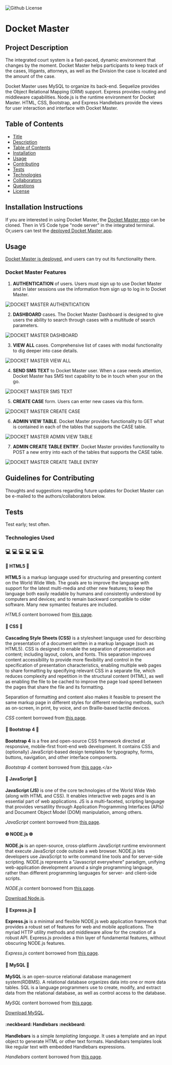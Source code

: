 ![Github License](https://img.shields.io/badge/License-GNU_Affero_General_Public_License_v3.0-brightgreen)

# Docket Master

## Project Description

The integrated court system is a fast-paced, dynamic environment that changes by the moment. Docket Master helps participants to keep track of the cases, litigants, attorneys, as well as the Division the case is located and the amount of the case.

Docket Master uses MySQL to organize its back-end. Sequelize provides the Object Relational Mapping (ORM) support. Express provides routing and middleware capabilities. Node.js is the runtime environment for Docket Master. HTML, CSS, Bootstrap, and Express Handlebars provide the views for user interaction and interface with Docket Master.

## Table of Contents

- [Title](#project-title)
- [Description](#project-description)
- [Table of Contents](#table-of-contents)
- [Installation](#installation-instructions)
- [Usage](#usage)
- [Contributing](#guidelines-for-contributing)
- [Tests](#tests)
- [Technologies](#technologies-used)
- [Collaborators](#collaborators)
- [Questions](#questions)
- [License](#license)

## Installation Instructions

If you are interested in using Docket Master, the [Docket Master repo](https://github.com/etorres-revature/Docket_Master) can be cloned. Then in VS Code type "node server" in the integrated terminal. Or,users can test the [deployed Docket Master app](https://pure-atoll-36836.herokuapp.com/).

## Usage

[Docket Master is deployed](https://pure-atoll-36836.herokuapp.com/), and users can try out its functionality there.

### Docket Master Features

1. **AUTHENTICATION** of users. Users must sign up to use Docket Master and in later sessions use the information from sign up to log in to Docket Master.

![DOCKET MASTER AUTHENTICATION](./public/assets/img/readme/docketmaster-authentication.png)

2. **DASHBOARD** cases. The Docket Master Dashboard is designed to give users the ability to search through cases with a multitude of search parameters.

![DOCKET MASTER DASHBOARD](./public/assets/img/readme/docketmaster-dashboard.png)

3. **VIEW ALL** cases. Comprehensive list of cases with modal functionality to dig deeper into case details.

![DOCKET MASTER VIEW ALL](./public/assets/img/readme/docketmaster-modal.png)

4. **SEND SMS TEXT** to Docket Master user. When a case needs attention, Docket Master has SMS text capability to be in touch when your on the go.

![DOCKET MASTER SMS TEXT](./public/assets/img/readme/docketmaster-sms-text.png)

5. **CREATE CASE** form. Users can enter new cases via this form.

![DOCKET MASTER CREATE CASE](./public/assets/img/readme/docketmaster-create-case.png)

6. **ADMIN VIEW TABLE**. Docket Master provides functionality to GET what is contained in each of the tables that supports the CASE table.

![DOCKET MASTER ADMIN VIEW TABLE](./public/assets/img/readme/docketmaster-view-table.png)

7. **ADMIN CREATE TABLE ENTRY**. Docket Master provides functionality to POST a new entry into each of the tables that supports the CASE table.

![DOCKET MASTER CREATE TABLE ENTRY](./public/assets/img/readme/docketmaster-new-table-entry.png)

## Guidelines for Contributing

Thoughts and suggestions regarding future updates for Docket Master can be e-mailed to the authors/collaborators below.

## Tests

Test early; test often.

### Technologies Used

### :computer: :computer: :computer: :computer: :computer: :computer:

#### :memo: HTML5 :memo:

**HTML5** is a markup language used for structuring and presenting content on the World Wide Web. The goals are to improve the language with support for the latest multi-media and other new features; to keep the language both easily readable by humans and consistently understood by computers and devices; and to remain backward compatible to older software. Many new symantec features are included.

_HTML5_ content borrowed from <a target="_blank" rel="noopener noreferrer">[this page](https://en.wikipedia.org/wiki/HTML5).</a>

#### :art: CSS :art:

**Cascading Style Sheets (CSS)** is a stylesheet language used for describing the presentation of a document written in a markup language (such as HTML5). CSS is designed to enable the separation of presentation and content; including layout, colors, and fonts. This separation improves content accessibility to provide more flexibility and control in the specification of presentation characteristics, enabling multiple web pages to share formatting by specifying relevant CSS in a separate file, which reduces complexity and repetition in the structural content (HTML), as well as enabling the file to be cached to improve the page load speed between the pages that share the file and its formatting.

Separation of formatting and content also makes it feasible to present the same markup page in different styles for different rendering methods, such as on-screen, in print, by voice, and on Braille-based tactile devices.

_CSS_ content borrowed from <a target="_blank" rel="noopener noreferrer">[this page](https://en.wikipedia.org/wiki/Cascading_Style_Sheets).</a>

#### :shoe: Bootstrap 4 :shoe:

**Bootstrap 4** is a free and open-source CSS framework directed at responsive, mobile-first front-end web development. It contains CSS and (optionally) JavaScript-based design templates for typography, forms, buttons, navigation, and other interface components.

_Bootstrap 4_ content borrowed from <a target="_blank" rel="noopener noreferrer">[this page](https://en.wikipedia.org/wiki/Bootstrap\_(front-end_framework)).</a>

#### :sparkler: JavaScript :sparkler:

**JavaScript (JS)** is one of the core technologies of the World Wide Web (along with HTML and CSS). It enables interactive web pages and is an essential part of web applications. JS is a multi-faceted, scripting language that provides versatility through Application Programming Interfaces (APIs) and Document Object Model (DOM) manipulation, among others.

_JavaScript_ content borrowed from <a target="_blank" rel="noopener noreferrer">[this page](https://en.wikipedia.org/wiki/JavaScript).</a>

#### :globe_with_meridians: NODE.js :globe_with_meridians:

**NODE.js** is an open-source, cross-platform JavaScript runtime environment that execute JavaScript code outside a web browser. NODE.js lets developers use JavaScript to write command line tools and for server-side scripting. NODE.js represents a "Javascript everywhere" paradigm, unifying web-application development around a single programming language, rather than different programming languages for server- and client-side scripts.

_NODE.js_ content borrowed from <a target="_blank" rel="noopener noreferrer">[this page](https://en.wikipedia.org/wiki/Node.js).

[Download Node.js](https://nodejs.org/en/).

#### :satellite: Express.js :satellite:

**Express.js** is a minimal and flexible NODE.js web application framework that provides a robust set of features for web and mobile applications. The myriad HTTP utility methods and middleware allow for the creation of a robust API. Express.js provides a thin layer of fundamental features, without obscuring NODE.js features.

_Express.js_ content borrowed from <a target="_blank" rel="noopener noreferrer">[this page](https://expressjs.com/).</a>

#### :card_index: MySQL :card_index:

**MySQL** is an open-source relational database management system(RDBMS). A relational database organizes data into one or more data tables. SQL is a language programmers use to create, modify, and extract data from the relational database, as well as control access to the database.

_MySQL_ content borrowed from <a target="_blank" rel="noopener noreferrer">[this page](https://en.wikipedia.org/wiki/MySQL).</a>

[Download MySQL](https://dev.mysql.com/downloads/mysql).

#### :neckbeard: Handlebars :neckbeard:

**Handlebars** is a simple _templating language_. It uses a template and an input object to generate HTML or other text formats. Handlebars templates look like regular text with embedded Handlebars expressions.

_Handlebars_ content borrowed from <a target="_blank" rel="noopener noreferrer">[this page](https://handlebarsjs.com/guide/).</a>
